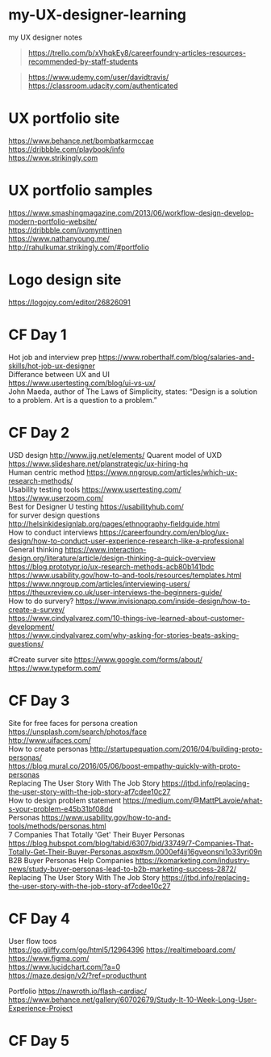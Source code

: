 # my-UX-designer-learning
my UX designer notes
>https://trello.com/b/xVhqkEy8/careerfoundry-articles-resources-recommended-by-staff-students

> https://www.udemy.com/user/davidtravis/  
> https://classroom.udacity.com/authenticated  
# UX portfolio site
 https://www.behance.net/bombatkarmccae  
 https://dribbble.com/playbook/info  
 https://www.strikingly.com
 # UX portfolio samples
 https://www.smashingmagazine.com/2013/06/workflow-design-develop-modern-portfolio-website/  
 https://dribbble.com/ivomynttinen  
 https://www.nathanyoung.me/  
 http://rahulkumar.strikingly.com/#portfolio  
# Logo design site 
 https://logojoy.com/editor/26826091  

# CF Day 1
 Hot job and interview prep
 https://www.roberthalf.com/blog/salaries-and-skills/hot-job-ux-designer  
 Differance between UX and UI  
 https://www.usertesting.com/blog/ui-vs-ux/  
 John Maeda, author of The Laws of Simplicity, states: “Design is a solution to a problem. Art is a question to a problem.” 
 # CF Day 2
 USD design  http://www.jjg.net/elements/
 Quarent model of UXD  https://www.slideshare.net/planstrategic/ux-hiring-hq  
 Human centric method https://www.nngroup.com/articles/which-ux-research-methods/  
 Usability testing tools   https://www.usertesting.com/   
 https://www.userzoom.com/    
Best for Designer U testing   https://usabilityhub.com/    
for surver design questions  http://helsinkidesignlab.org/pages/ethnography-fieldguide.html  
How to conduct interviews   https://careerfoundry.com/en/blog/ux-design/how-to-conduct-user-experience-research-like-a-professional  
General thinking  https://www.interaction-design.org/literature/article/design-thinking-a-quick-overview  
https://blog.prototypr.io/ux-research-methods-acb80b141bdc  
https://www.usability.gov/how-to-and-tools/resources/templates.html  
https://www.nngroup.com/articles/interviewing-users/  
https://theuxreview.co.uk/user-interviews-the-beginners-guide/    
How to do survery?
https://www.invisionapp.com/inside-design/how-to-create-a-survey/    
https://www.cindyalvarez.com/10-things-ive-learned-about-customer-development/  
https://www.cindyalvarez.com/why-asking-for-stories-beats-asking-questions/

#Create surver site  https://www.google.com/forms/about/  
https://www.typeform.com/   

# CF Day 3
Site for free faces for persona creation   https://unsplash.com/search/photos/face    
http://www.uifaces.com/  
How to create personas  http://startupequation.com/2016/04/building-proto-personas/    
https://blog.mural.co/2016/05/06/boost-empathy-quickly-with-proto-personas    
Replacing The User Story With The Job Story  https://jtbd.info/replacing-the-user-story-with-the-job-story-af7cdee10c27    
How to design problem statement  https://medium.com/@MattPLavoie/what-s-your-problem-e45b31bf08dd    
Personas  https://www.usability.gov/how-to-and-tools/methods/personas.html    
7 Companies That Totally 'Get' Their Buyer Personas  https://blog.hubspot.com/blog/tabid/6307/bid/33749/7-Companies-That-Totally-Get-Their-Buyer-Personas.aspx#sm.0000ef4ij16gveonsni1o33yri09n    
B2B Buyer Personas Help Companies   https://komarketing.com/industry-news/study-buyer-personas-lead-to-b2b-marketing-success-2872/   
Replacing The User Story With The Job Story  https://jtbd.info/replacing-the-user-story-with-the-job-story-af7cdee10c27    

# CF Day 4
User flow toos  
https://go.gliffy.com/go/html5/12964396
https://realtimeboard.com/  
https://www.figma.com/  
https://www.lucidchart.com/?a=0  
https://maze.design/v2/?ref=producthunt

Portfolio  https://nawroth.io/flash-cardiac/   
https://www.behance.net/gallery/60702679/Study-It-10-Week-Long-User-Experience-Project  

# CF Day 5 




 
 
 
 
